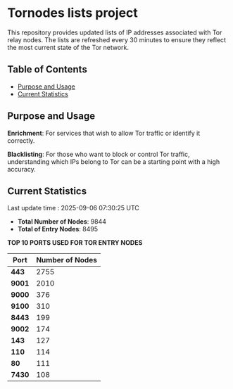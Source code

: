 # Tornodes lists project

This repository provides updated lists of IP addresses associated with Tor relay nodes. The lists are refreshed every 30 minutes to ensure they reflect the most current state of the Tor network.

## Table of Contents

- [Purpose and Usage](#purpose-and-usage)
- [Current Statistics](#current-statistics)


## Purpose and Usage

**Enrichment**: For services that wish to allow Tor traffic or identify it correctly.

**Blacklisting**: For those who want to block or control Tor traffic, understanding which IPs belong to Tor can be a starting point with a high accuracy.

## Current Statistics

Last update time : 2025-09-06 07:30:25 UTC

- **Total Number of Nodes**: 9844
- **Total of Entry Nodes**: 8495

**TOP 10 PORTS USED FOR TOR ENTRY NODES**

| **Port** | **Number of Nodes** |
|------|-----------------|
| **443**   | 2755  |
| **9001**   | 2010  |
| **9000**   | 376  |
| **9100**   | 310  |
| **8443**   | 199  |
| **9002**   | 174  |
| **143**   | 127  |
| **110**   | 114  |
| **80**   | 111  |
| **7430**   | 108  |

